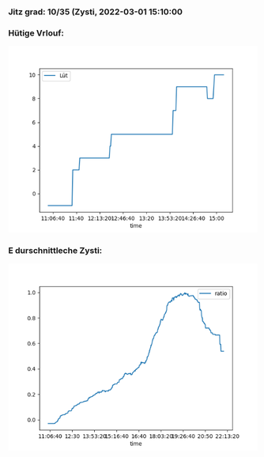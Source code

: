 ### Jitz grad: 10/35 (Zysti, 2022-03-01 15:10:00

### Hütige Vrlouf:
![Graph](Today.png)

### E durschnittleche Zysti:
![Graph](Zysti.png)